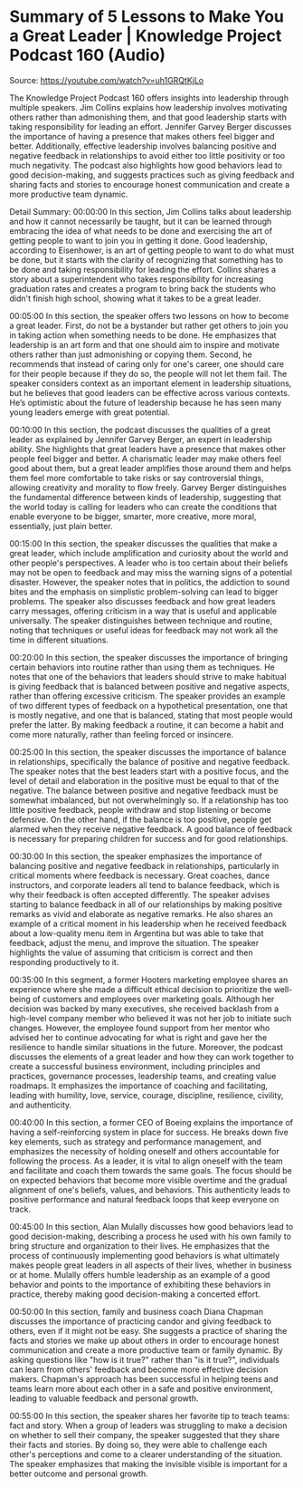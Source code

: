# Summary of 5 Lessons to Make You a Great Leader | Knowledge Project Podcast 160 (Audio)

Source: https://youtube.com/watch?v=uh1GRQtKjLo

The Knowledge Project Podcast 160 offers insights into leadership through multiple speakers. Jim Collins explains how leadership involves motivating others rather than admonishing them, and that good leadership starts with taking responsibility for leading an effort. Jennifer Garvey Berger discusses the importance of having a presence that makes others feel bigger and better. Additionally, effective leadership involves balancing positive and negative feedback in relationships to avoid either too little positivity or too much negativity. The podcast also highlights how good behaviors lead to good decision-making, and suggests practices such as giving feedback and sharing facts and stories to encourage honest communication and create a more productive team dynamic.

Detail Summary: 
00:00:00
In this section, Jim Collins talks about leadership and how it cannot necessarily be taught, but it can be learned through embracing the idea of what needs to be done and exercising the art of getting people to want to join you in getting it done. Good leadership, according to Eisenhower, is an art of getting people to want to do what must be done, but it starts with the clarity of recognizing that something has to be done and taking responsibility for leading the effort. Collins shares a story about a superintendent who takes responsibility for increasing graduation rates and creates a program to bring back the students who didn't finish high school, showing what it takes to be a great leader.

00:05:00
In this section, the speaker offers two lessons on how to become a great leader. First, do not be a bystander but rather get others to join you in taking action when something needs to be done. He emphasizes that leadership is an art form and that one should aim to inspire and motivate others rather than just admonishing or copying them. Second, he recommends that instead of caring only for one's career, one should care for their people because if they do so, the people will not let them fail. The speaker considers context as an important element in leadership situations, but he believes that good leaders can be effective across various contexts. He’s optimistic about the future of leadership because he has seen many young leaders emerge with great potential.

00:10:00
In this section, the podcast discusses the qualities of a great leader as explained by Jennifer Garvey Berger, an expert in leadership ability. She highlights that great leaders have a presence that makes other people feel bigger and better. A charismatic leader may make others feel good about them, but a great leader amplifies those around them and helps them feel more comfortable to take risks or say controversial things, allowing creativity and morality to flow freely. Garvey Berger distinguishes the fundamental difference between kinds of leadership, suggesting that the world today is calling for leaders who can create the conditions that enable everyone to be bigger, smarter, more creative, more moral, essentially, just plain better.

00:15:00
In this section, the speaker discusses the qualities that make a great leader, which include amplification and curiosity about the world and other people's perspectives. A leader who is too certain about their beliefs may not be open to feedback and may miss the warning signs of a potential disaster. However, the speaker notes that in politics, the addiction to sound bites and the emphasis on simplistic problem-solving can lead to bigger problems. The speaker also discusses feedback and how great leaders carry messages, offering criticism in a way that is useful and applicable universally. The speaker distinguishes between technique and routine, noting that techniques or useful ideas for feedback may not work all the time in different situations.

00:20:00
In this section, the speaker discusses the importance of bringing certain behaviors into routine rather than using them as techniques. He notes that one of the behaviors that leaders should strive to make habitual is giving feedback that is balanced between positive and negative aspects, rather than offering excessive criticism. The speaker provides an example of two different types of feedback on a hypothetical presentation, one that is mostly negative, and one that is balanced, stating that most people would prefer the latter. By making feedback a routine, it can become a habit and come more naturally, rather than feeling forced or insincere.

00:25:00
In this section, the speaker discusses the importance of balance in relationships, specifically the balance of positive and negative feedback. The speaker notes that the best leaders start with a positive focus, and the level of detail and elaboration in the positive must be equal to that of the negative. The balance between positive and negative feedback must be somewhat imbalanced, but not overwhelmingly so. If a relationship has too little positive feedback, people withdraw and stop listening or become defensive. On the other hand, if the balance is too positive, people get alarmed when they receive negative feedback. A good balance of feedback is necessary for preparing children for success and for good relationships.

00:30:00
In this section, the speaker emphasizes the importance of balancing positive and negative feedback in relationships, particularly in critical moments where feedback is necessary. Great coaches, dance instructors, and corporate leaders all tend to balance feedback, which is why their feedback is often accepted differently. The speaker advises starting to balance feedback in all of our relationships by making positive remarks as vivid and elaborate as negative remarks. He also shares an example of a critical moment in his leadership when he received feedback about a low-quality menu item in Argentina but was able to take that feedback, adjust the menu, and improve the situation. The speaker highlights the value of assuming that criticism is correct and then responding productively to it.

00:35:00
In this segment, a former Hooters marketing employee shares an experience where she made a difficult ethical decision to prioritize the well-being of customers and employees over marketing goals. Although her decision was backed by many executives, she received backlash from a high-level company member who believed it was not her job to initiate such changes. However, the employee found support from her mentor who advised her to continue advocating for what is right and gave her the resilience to handle similar situations in the future. Moreover, the podcast discusses the elements of a great leader and how they can work together to create a successful business environment, including principles and practices, governance processes, leadership teams, and creating value roadmaps. It emphasizes the importance of coaching and facilitating, leading with humility, love, service, courage, discipline, resilience, civility, and authenticity.

00:40:00
In this section, a former CEO of Boeing explains the importance of having a self-reinforcing system in place for success. He breaks down five key elements, such as strategy and performance management, and emphasizes the necessity of holding oneself and others accountable for following the process. As a leader, it is vital to align oneself with the team and facilitate and coach them towards the same goals. The focus should be on expected behaviors that become more visible overtime and the gradual alignment of one's beliefs, values, and behaviors. This authenticity leads to positive performance and natural feedback loops that keep everyone on track.

00:45:00
In this section, Alan Mulally discusses how good behaviors lead to good decision-making, describing a process he used with his own family to bring structure and organization to their lives. He emphasizes that the process of continuously implementing good behaviors is what ultimately makes people great leaders in all aspects of their lives, whether in business or at home. Mulally offers humble leadership as an example of a good behavior and points to the importance of exhibiting these behaviors in practice, thereby making good decision-making a concerted effort.

00:50:00
In this section, family and business coach Diana Chapman discusses the importance of practicing candor and giving feedback to others, even if it might not be easy. She suggests a practice of sharing the facts and stories we make up about others in order to encourage honest communication and create a more productive team or family dynamic. By asking questions like "how is it true?" rather than "is it true?", individuals can learn from others' feedback and become more effective decision makers. Chapman's approach has been successful in helping teens and teams learn more about each other in a safe and positive environment, leading to valuable feedback and personal growth.

00:55:00
In this section, the speaker shares her favorite tip to teach teams: fact and story. When a group of leaders was struggling to make a decision on whether to sell their company, the speaker suggested that they share their facts and stories. By doing so, they were able to challenge each other's perceptions and come to a clearer understanding of the situation. The speaker emphasizes that making the invisible visible is important for a better outcome and personal growth.


